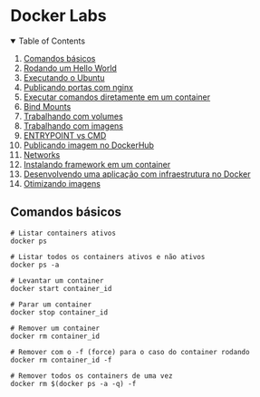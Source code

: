 # Docker Labs

<details open="open">
  <summary>Table of Contents</summary>
  <ol>
    <li><a href="#comandos-básicos">Comandos básicos</a></li>
    <li><a href="./hello-world/index.md">Rodando um Hello World</a></li>
    <li><a href="./ubuntu/index.md">Executando o Ubuntu</a></li>
    <li><a href="./publishing-doors/index.md">Publicando portas com nginx</a></li>
    <li><a href="./commands-outside/index.md">Executar comandos diretamente em um container</a></li>
    <li><a href="./bind-mounts/index.md">Bind Mounts</a></li>
    <li><a href="./volumes/index.md">Trabalhando com volumes</a></li>
    <li><a href="./imagens/index.md">Trabalhando com imagens</a></li>
    <li><a href="./entrypoint-vs-cmd/index.md">ENTRYPOINT vs CMD</a></li>
    <li><a href="./publishing-dockerhub/index.md">Publicando imagem no DockerHub</a></li>
    <li><a href="./networks/index.md">Networks</a></li>
    <li><a href="./install-framework/index.md">Instalando framework em um container</a></li>
    <li><a href="./create-app/index.md">Desenvolvendo uma aplicação com infraestrutura no Docker</a></li>
    <li><a href="./multistage-building/index.md">Otimizando imagens</a></li>
  </ol>
</details>

## Comandos básicos

```docker
# Listar containers ativos
docker ps

# Listar todos os containers ativos e não ativos
docker ps -a

# Levantar um container
docker start container_id

# Parar um container
docker stop container_id

# Remover um container
docker rm container_id

# Remover com o -f (force) para o caso do container rodando
docker rm container_id -f

# Remover todos os containers de uma vez
docker rm $(docker ps -a -q) -f
```
